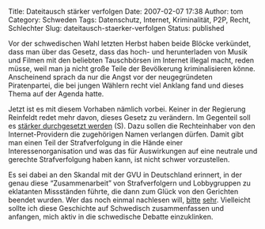 Title: Dateitausch stärker verfolgen
Date: 2007-02-07 17:38
Author: tom
Category: Schweden
Tags: Datenschutz, Internet, Kriminalität, P2P, Recht, Schlechter
Slug: dateitausch-staerker-verfolgen
Status: published

Vor der schwedischen Wahl letzten Herbst haben beide Blöcke verkündet,
dass man über das Gesetz, dass das hoch- und herunterladen von Musik und
Filmen mit den beliebten Tauschbörsen im Internet illegal macht, reden
müsse, weil man ja nicht große Teile der Bevölkerung kriminalisieren
könne. Anscheinend sprach da nur die Angst vor der neugegründeten
Piratenpartei, die bei jungen Wählern recht viel Anklang fand und dieses
Thema auf der Agenda hatte.

Jetzt ist es mit diesem Vorhaben nämlich vorbei. Keiner in der Regierung
Reinfeldt redet mehr davon, dieses Gesetz zu verändern. Im Gegenteil
soll es [stärker durchgesetzt
werden](http://www.kulturbloggen.com/2007/02/var_det_bara_fl.html) (S).
Dazu sollen die Rechteinhaber von den Internet-Providern die zugehörigen
Namen verlangen dürfen. Damit gibt man einen Teil der Strafverfolgung in
die Hände einer Interessenorganisation und was das für Auswirkungen auf
eine neutrale und gerechte Strafverfolgung haben kann, ist nicht schwer
vorzustellen.

Es sei dabei an den Skandal mit der GVU in Deutschland erinnert, in der
genau diese “Zusammenarbeit” von Strafverfolgern und Lobbygruppen zu
eklatanten Missständen führte, die dann zum Glück von den Gerichten
beendet wurden. Wer das noch einmal nachlesen will,
[bitte](http://www.heise.de/ct/06/04/003/default.shtml)
[sehr](http://www.heise.de/ct/06/22/102/default.shtml). Vielleicht
sollte ich diese Geschichte auf Schwedisch zusammenfassen und anfangen,
mich aktiv in die schwedische Debatte einzuklinken.

